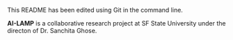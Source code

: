 This README has been edited using Git in the command line.

**AI-LAMP** is a collaborative research project at SF State University under the directon of Dr. Sanchita Ghose. 
